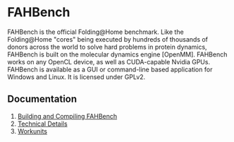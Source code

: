 FAHBench
========

FAHBench is the official Folding@Home benchmark. Like the Folding@Home
"cores" being executed by hundreds of thousands of donors across the world
to solve hard problems in protein dynamics, FAHBench is built on the
molecular dynamics engine [OpenMM]. FAHBench works on any OpenCL device, as
well as CUDA-capable Nvidia GPUs. FAHBench is available as a GUI or
command-line based application for Windows and Linux. It is licensed under
GPLv2.

Documentation
-------------

 1. [Building and Compiling FAHBench](https://github.com/fahbench/fahbench/blob/master/doc/build-and-install.md)
 1. [Technical Details](https://github.com/fahbench/fahbench/blob/master/doc/details.md)
 1. [Workunits](https://github.com/fahbench/fahbench/blob/master/doc/custom-wus.md)



